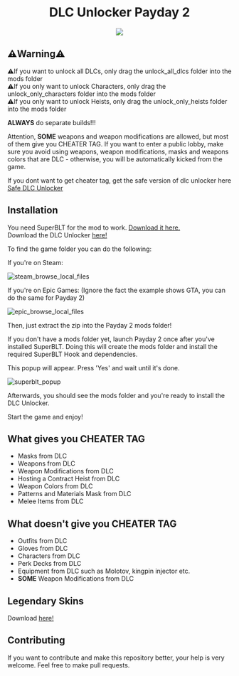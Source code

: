 <h1 align="center"> DLC Unlocker Payday 2 </h1>

<p align="center">
  <img src="https://upload.wikimedia.org/wikipedia/commons/d/d8/Payday2-logo.png">
</p>

## ⚠️Warning⚠️

⚠️If you want to unlock all DLCs, only drag the unlock_all_dlcs folder into the mods folder  
⚠️If you only want to unlock Characters, only drag the unlock_only_characters folder into the mods folder  
⚠️If you only want to unlock Heists, only drag the unlock_only_heists folder into the mods folder

**ALWAYS** do separate builds!!!  

Attention, **SOME** weapons and weapon modifications are allowed, but most of them give you CHEATER TAG. If you want to enter a public lobby, make sure you avoid using weapons, weapon modifications, masks and weapons colors that are DLC - otherwise, you will be automatically kicked from the game.

If you dont want to get cheater tag, get the safe version of dlc unlocker here
[Safe DLC Unlocker](https://github.com/pd2-stuff/DLC-Unlocker-PD2/tree/safe-unlock)

## Installation
You need SuperBLT for the mod to work. [Download it here.](https://superblt.znix.xyz)  
Download the DLC Unlocker [here!](https://codeload.github.com/pd2-stuff/DLC-Unlocker-PD2/zip/refs/heads/master)  

To find the game folder you can do the following:

If you're on Steam:

![steam_browse_local_files](https://raw.githubusercontent.com/pd2-stuff/DLC-Unlocker-PD2/master/docs/img/steam_local_files.gif)

If you're on Epic Games: (Ignore the fact the example shows GTA, you can do the same for Payday 2)

![epic_browse_local_files](https://raw.githubusercontent.com/pd2-stuff/DLC-Unlocker-PD2/master/docs/img/epic_local_files.gif)

Then, just extract the zip into the Payday 2 mods folder!

If you don't have a mods folder yet, launch Payday 2 once after you've installed SuperBLT. Doing this will create the mods folder and install the required SuperBLT Hook and dependencies.

This popup will appear. Press 'Yes' and wait until it's done.

![superblt_popup](https://raw.githubusercontent.com/pd2-stuff/DLC-Unlocker-PD2/master/docs/img/superblt_popup.png)

Afterwards, you should see the mods folder and you're ready to install the DLC Unlocker.


Start the game and enjoy!

## What gives you CHEATER TAG
 - Masks from DLC
 - Weapons from DLC
 - Weapon Modifications from DLC
 - Hosting a Contract Heist from DLC
 - Weapon Colors from DLC
 - Patterns and Materials Mask from DLC
 - Melee Items from DLC

## What doesn't give you CHEATER TAG
 - Outfits from DLC
 - Gloves from DLC
 - Characters from DLC
 - Perk Decks from DLC
 - Equipment from DLC such as Molotov, kingpin injector etc.
 - **SOME** Weapon Modifications from DLC

## Legendary Skins
Download [here!](https://github.com/8fn/LegendarySkins-PD2)

## Contributing
If you want to contribute and make this repository better, your help is very welcome. Feel free to make pull requests.

